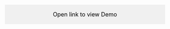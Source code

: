 <div style="background-color: #f0f0f0; padding: 20px; text-align: center;">
  <a href="https://next-meeting-beta.vercel.app/" target="_blank" style="text-decoration: none; color: black; font-size: 18px;"> Open link to view Demo</a>
</div>

